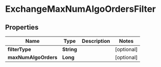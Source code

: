 

# ExchangeMaxNumAlgoOrdersFilter


## Properties

| Name | Type | Description | Notes |
|------------ | ------------- | ------------- | -------------|
|**filterType** | **String** |  |  [optional] |
|**maxNumAlgoOrders** | **Long** |  |  [optional] |




